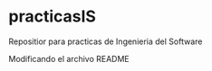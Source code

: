 practicasIS
===========

Repositior para practicas de Ingenieria del Software


Modificando el archivo README

